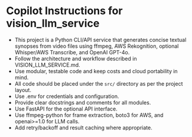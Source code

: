 <!-- Use this file to provide workspace-specific custom instructions to Copilot. For more details, visit https://code.visualstudio.com/docs/copilot/copilot-customization#_use-a-githubcopilotinstructionsmd-file -->

# Copilot Instructions for vision_llm_service

- This project is a Python CLI/API service that generates concise textual synopses from video files using ffmpeg, AWS Rekognition, optional Whisper/AWS Transcribe, and OpenAI GPT-4o.
- Follow the architecture and workflow described in VISION_LLM_SERVICE.md.
- Use modular, testable code and keep costs and cloud portability in mind.
- All code should be placed under the `src/` directory as per the project layout.
- Use .env for credentials and configuration.
- Provide clear docstrings and comments for all modules.
- Use FastAPI for the optional API interface.
- Use ffmpeg-python for frame extraction, boto3 for AWS, and openai>=1.0 for LLM calls.
- Add retry/backoff and result caching where appropriate.
